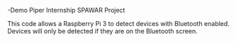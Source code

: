 -Demo
Piper Internship SPAWAR Project

This code allows a Raspberry Pi 3 to detect devices with Bluetooth enabled. 
Devices will only be detected if they are on the Bluetooth screen.



